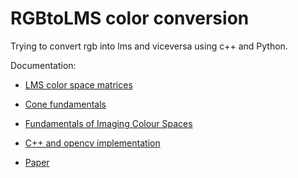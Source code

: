 # RGBtoLMS color conversion

Trying to convert rgb into lms and viceversa using c++ and Python.


Documentation:

- [LMS color space matrices](https://psychology.fandom.com/wiki/LMS_color_space)

- [Cone fundamentals](https://www.strollswithmydog.com/cone-fundamental-lms-color-space/)

- [Fundamentals of Imaging Colour Spaces](https://www.uni-weimar.de/fileadmin/user/fak/medien/professuren/Computer_Graphics/3-ima-color-spaces17.pdf)

- [C++ and opencv implementation](https://stackoverflow.com/questions/48469141/converting-rgb-into-lms-model-using-c-and-opencv)

- [Paper](https://arxiv.org/pdf/1711.10662.pdf)
